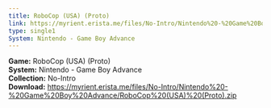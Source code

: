 ```yaml
---
title: RoboCop (USA) (Proto)
link: https://myrient.erista.me/files/No-Intro/Nintendo%20-%20Game%20Boy%20Advance/RoboCop%20(USA)%20(Proto).zip
type: single1
System: Nintendo - Game Boy Advance
---
```

<b>Game:</b> RoboCop (USA) (Proto)<br>
<b>System:</b> Nintendo - Game Boy Advance<br>
<b>Collection:</b> No-Intro<br>
<b>Download:</b> https://myrient.erista.me/files/No-Intro/Nintendo%20-%20Game%20Boy%20Advance/RoboCop%20(USA)%20(Proto).zip